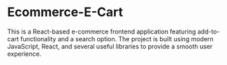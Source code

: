 # Ecommerce-E-Cart
This is a React-based e-commerce frontend application featuring add-to-cart functionality and a search option. The project is built using modern JavaScript, React, and several useful libraries to provide a smooth user experience.
